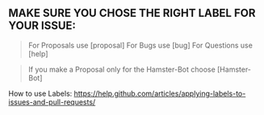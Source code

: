 ## MAKE SURE YOU CHOSE THE RIGHT LABEL FOR YOUR ISSUE:
 
 > For Proposals use [proposal]
 > For Bugs use [bug]
 > For Questions use [help]
 
 > If you make a Proposal only for the Hamster-Bot choose [Hamster-Bot]

How to use Labels: https://help.github.com/articles/applying-labels-to-issues-and-pull-requests/
